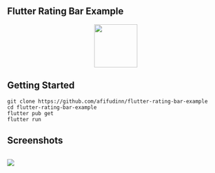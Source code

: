 ## Flutter Rating Bar Example

<p align="center">
  <img src="https://avatars.githubusercontent.com/u/94339143?v=4" width=100/>
</p>

## Getting Started

```
git clone https://github.com/afifudinn/flutter-rating-bar-example
cd flutter-rating-bar-example
flutter pub get
flutter run
```

## Screenshots

<p style="float: left;">
  <img src="https://github.com/afifudinx/Flutter-Example/Old/flutter-rating-bar-example/blob/main/screenshots/1.png"/>
</p>
